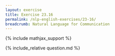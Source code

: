 ```yaml
---
layout: exercise
title: Exercise 23.16
permalink: /nlp-english-exercises/23-16/
breadcrumb: Natural Language for Communication
---
```


{% include mathjax_support %}

<div><i class="arrow-up" data-chapter="nlp-english-exercises" data-exercise="ex_16" data-rating="0"></i></div>
{% include_relative question.md %}
